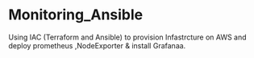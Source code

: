 # Monitoring_Ansible
Using IAC (Terraform and Ansible) to provision Infastrcture on AWS and deploy prometheus ,NodeExporter &amp; install Grafanaa.

